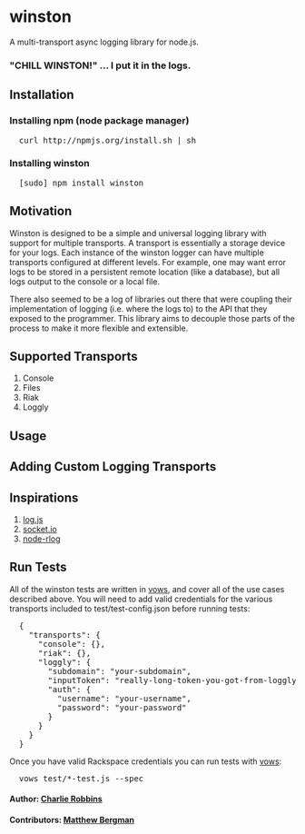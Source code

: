 # winston

A multi-transport async logging library for node.js.

### "CHILL WINSTON!" ... I put it in the logs.

## Installation

### Installing npm (node package manager)
<pre>
  curl http://npmjs.org/install.sh | sh
</pre>

### Installing winston
<pre>
  [sudo] npm install winston
</pre>

## Motivation
Winston is designed to be a simple and universal logging library with support for multiple transports. A transport is essentially a storage device for your logs. Each instance of the winston logger can have multiple transports configured at different levels. For example, one may want error logs to be stored in a persistent remote location (like a database), but all logs output to the console or a local file. 

There also seemed to be a log of libraries out there that were coupling their implementation of logging (i.e. where the logs to) to the API that they exposed to the programmer. This library aims to decouple those parts of the process to make it more flexible and extensible.

## Supported Transports
1. Console
2. Files
3. Riak
4. Loggly

## Usage

## Adding Custom Logging Transports

## Inspirations
1. [log.js](https://github.com/visionmedia/log.js)
2. [socket.io](http://socket.io)
3. [node-rlog](https://github.com/jbrisbin/node-rlog)


## Run Tests
All of the winston tests are written in [vows][1], and cover all of the use cases described above. You will need to add valid credentials for the various transports included to test/test-config.json before running tests:
<pre>
  {
    "transports": {
      "console": {},
      "riak": {},
      "loggly": {
        "subdomain": "your-subdomain",
        "inputToken": "really-long-token-you-got-from-loggly",
        "auth": {
          "username": "your-username",
          "password": "your-password"
        }
      }
    }
  }
</pre>

Once you have valid Rackspace credentials you can run tests with [vows][1]:
<pre>
  vows test/*-test.js --spec
</pre>

#### Author: [Charlie Robbins](http://twitter.com/indexzero)
#### Contributors: [Matthew Bergman](http://github.com/fotoverite)

[1]: http://vowsjs.org